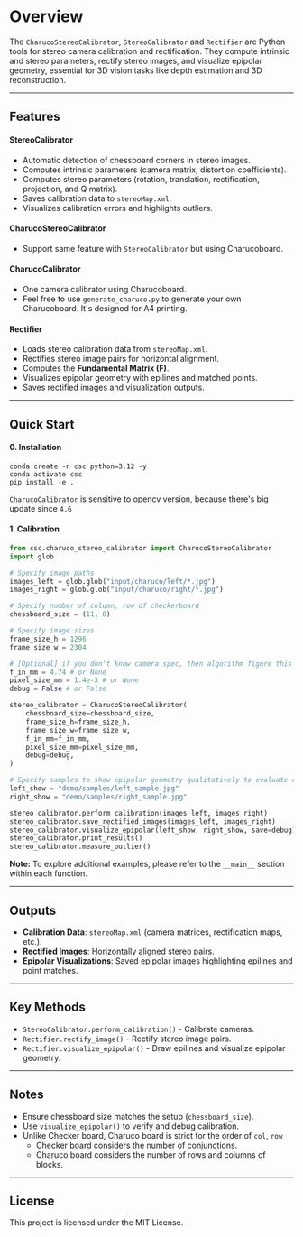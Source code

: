 # Overview

The `CharucoStereoCalibrator`, `StereoCalibrator` and `Rectifier` are Python tools for stereo camera calibration and rectification. They compute intrinsic and stereo parameters, rectify stereo images, and visualize epipolar geometry, essential for 3D vision tasks like depth estimation and 3D reconstruction.

---

## Features

#### StereoCalibrator
- Automatic detection of chessboard corners in stereo images.
- Computes intrinsic parameters (camera matrix, distortion coefficients).
- Computes stereo parameters (rotation, translation, rectification, projection, and Q matrix).
- Saves calibration data to `stereoMap.xml`.
- Visualizes calibration errors and highlights outliers.

#### CharucoStereoCalibrator
- Support same feature with `StereoCalibrator` but using Charucoboard.

#### CharucoCalibrator
- One camera calibrator using Charucoboard.
- Feel free to use `generate_charuco.py` to generate your own Charucoboard. It's designed for A4 printing.

#### Rectifier
- Loads stereo calibration data from `stereoMap.xml`.
- Rectifies stereo image pairs for horizontal alignment.
- Computes the **Fundamental Matrix (F)**.
- Visualizes epipolar geometry with epilines and matched points.
- Saves rectified images and visualization outputs.

---

## Quick Start

#### 0. Installation

```
conda create -n csc python=3.12 -y
conda activate csc
pip install -e .
```

`CharucoCalibrator` is sensitive to opencv version, because there's big update since `4.6`

#### 1. **Calibration**
```python
from csc.charuco_stereo_calibrator import CharucoStereoCalibrator
import glob

# Specify image paths
images_left = glob.glob("input/charuco/left/*.jpg")
images_right = glob.glob("input/charuco/right/*.jpg")

# Specify number of column, row of checkerboard
chessboard_size = (11, 8) 

# Specify image sizes
frame_size_h = 1296 
frame_size_w = 2304 

# [Optional] if you don't know camera spec, then algorithm figure this out.
f_in_mm = 4.74 # or None
pixel_size_mm = 1.4e-3 # or None
debug = False # or False

stereo_calibrator = CharucoStereoCalibrator(
    chessboard_size=chessboard_size,
    frame_size_h=frame_size_h,
    frame_size_w=frame_size_w,
    f_in_mm=f_in_mm,
    pixel_size_mm=pixel_size_mm,
    debug=debug,
)

# Specify samples to show epipolar geometry qualitatively to evaluate calibration
left_show = "demo/samples/left_sample.jpg"
right_show = "demo/samples/right_sample.jpg"

stereo_calibrator.perform_calibration(images_left, images_right)
stereo_calibrator.save_rectified_images(images_left, images_right)
stereo_calibrator.visualize_epipolar(left_show, right_show, save=debug)
stereo_calibrator.print_results()
stereo_calibrator.measure_outlier()
```

**Note:** To explore additional examples, please refer to the `__main__` section within each function.

---

## Outputs
- **Calibration Data**: `stereoMap.xml` (camera matrices, rectification maps, etc.).
- **Rectified Images**: Horizontally aligned stereo pairs.
- **Epipolar Visualizations**: Saved epipolar images highlighting epilines and point matches.

---

## Key Methods
- `StereoCalibrator.perform_calibration()` - Calibrate cameras.
- `Rectifier.rectify_image()` - Rectify stereo image pairs.
- `Rectifier.visualize_epipolar()` - Draw epilines and visualize epipolar geometry.

---

## Notes
- Ensure chessboard size matches the setup (`chessboard_size`).
- Use `visualize_epipolar()` to verify and debug calibration.
- Unlike Checker board, Charuco board is strict for the order of `col`, `row`
  - Checker board considers the number of conjunctions.
  - Charuco board considers the number of rows and columns of blocks.

---

## License

This project is licensed under the MIT License.